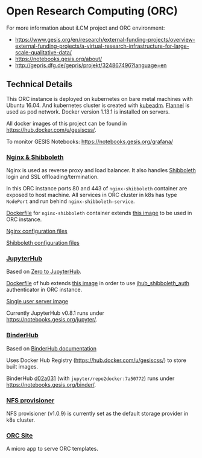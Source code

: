 # Open Research Computing (ORC)

For more information about iLCM project and ORC environment:

- https://www.gesis.org/en/research/external-funding-projects/overview-external-funding-projects/a-virtual-research-infrastructure-for-large-scale-qualitative-data/
- https://notebooks.gesis.org/about/
- http://gepris.dfg.de/gepris/projekt/324867496?language=en

## Technical Details

This ORC instance is deployed on kubernetes on bare metal machines with Ubuntu 16.04.
And kubernetes cluster is created with [kubeadm](https://kubernetes.io/docs/setup/independent/create-cluster-kubeadm/).
[Flannel](https://github.com/coreos/flannel/tree/v0.10.0) is used as pod network.
Docker version 1.13.1 is installed on servers.

All docker images of this project can be found in https://hub.docker.com/u/gesiscss/.

To monitor GESIS Notebooks: https://notebooks.gesis.org/grafana/

### [Nginx & Shibboleth](/nginx_shibboleth/)

Nginx is used as reverse proxy and load balancer.
It also handles [Shibboleth](https://www.shibboleth.net/) login and
SSL offloading/termination.

In this ORC instance ports 80 and 443 of `nginx-shibboleth` container are exposed to host machine.
All services in ORC cluster in k8s has type `NodePort` and run behind `nginx-shibboleth-service`.

[Dockerfile](/nginx_shibboleth/docker/Dockerfile) for `nginx-shibboleth` container
extends [this image](https://github.com/gesiscss/jhub_shibboleth_auth/tree/master/docker/shibboleth)
to be used in ORC instance.

[Nginx configuration files](/nginx_shibboleth/nginx)

[Shibboleth configuration files](/nginx_shibboleth/shibboleth/conf)

### [JupyterHub](/jupyterhub)

Based on [Zero to JupyterHub](https://zero-to-jupyterhub.readthedocs.io/en/latest/).

[Dockerfile](/jupyterhub/docker/k8s_hub) of hub
extends [this image](https://github.com/gesiscss/jhub_shibboleth_auth/tree/master/docker/k8s_hub)
in order to use [jhub_shibboleth_auth](https://github.com/gesiscss/jhub_shibboleth_auth)
authenticator in ORC instance.

[Single user server image](/jupyterhub/docker/singleuser)

Currently JupyterHub v0.8.1 runs under https://notebooks.gesis.org/jupyter/.

### [BinderHub](/binderhub)

Based on [BinderHub documentation](https://binderhub.readthedocs.io/en/latest/setup-binderhub.html)

Uses Docker Hub Registry (https://hub.docker.com/u/gesiscss/) to store built images.

BinderHub [d02a031](https://github.com/jupyterhub/binderhub/tree/d02a031adc7167654e7396139c28d9f27f0d7c05)
 (with `jupyter/repo2docker:7a50772`) runs under
https://notebooks.gesis.org/binder/.

### [NFS provisioner](/nfs_provisioner)

NFS provisioner (v1.0.9) is currently set as the default storage provider in k8s cluster.

### [ORC Site](/orc_site)

A micro app to serve ORC templates.